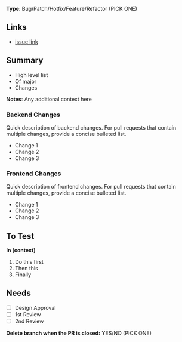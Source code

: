 **Type**: Bug/Patch/Hotfix/Feature/Refactor (PICK ONE)

## Links ##
- [issue link](https://google.com)

## Summary ##
- High level list
- Of major
- Changes

**Notes**: Any additional context here

### Backend Changes ###
Quick description of backend changes. For pull requests that contain multiple changes, provide a concise bulleted list.
- Change 1
- Change 2
- Change 3

### Frontend Changes ###
Quick description of frontend changes. For pull requests that contain multiple changes, provide a concise bulleted list.
- Change 1
- Change 2
- Change 3

## To Test ##

**In (context)**

1. Do this first
2. Then this
3. Finally

## Needs ##

- [ ] Design Approval
- [ ] 1st Review
- [ ] 2nd Review

**Delete branch when the PR is closed:** YES/NO (PICK ONE)
